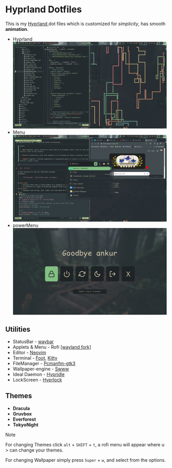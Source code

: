 # Hyprland Dotfiles
This is my [ Hyprland ](https://github.com/hyprwm/Hyprland.git) dot files which is customized for *simplicity*, has smooth **animation**.


- Hyprland
[![Screenshot](screenshot/nvim.png  "Screenshot")](screenshot/nvim.png)
- Menu
[![Screenshot](screenshot/appMenu.png)](screenshot/appMenu.png)
- powerMenu
[![Screenshot](screenshot/powerMenu.png)](screeshot/powerMenu.png)

## Utilities
- StatusBar - [waybar](https://github.com/Alexays/Waybar.git)
- Applets & Menu - Rofi [ [wayland fork] ](https://github.com/lbonn/rofi.git)
- Editor - [ Neovim ](https://github.com/neovim/neovim.git)
- Terminal - [Foot](https://codeberg.org/dnkl/foot.git), [Kitty](https://github.com/kovidgoyal/kitty.git)
- FileManager - [Pcmanfm-gtk3](https://archlinux.org/packages/extra/x86_64/pcmanfm-gtk3/)
- Wallpaper-engine - [Swww](https://github.com/LGFae/swww.git)
- Ideal Daemon - [Hypridle](https://github.com/hyprwm/hypridle.git)
- LockScreen - [Hyprlock](https://github.com/hyprwm/hyprlock.git)

## Themes
- **Dracula**
- **Gruvbox**
- **Everforest**
- **TokyoNight**

> [!NOTE]
>
> For changing Themes click `alt` + `SHIFT` + `t`, a rofi menu will appear where u > can change your themes.
>
> For changing Wallpaper simply press `Super` + `w`, and select from the options.

